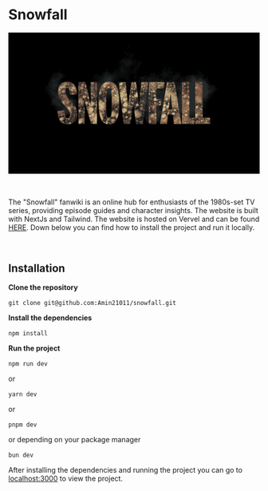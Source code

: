 # Snowfall

<span align="center">![Masterhead](public/snowfall.gif)</span>

<br />

The "Snowfall" fanwiki is an online hub for enthusiasts of the 1980s-set TV series, providing episode guides and character insights. The website is built with NextJs and Tailwind. The website is hosted on Vervel and can be found [HERE](https://snowfall-wiki.vercel.app/). Down below you can find how to install the project and run it locally.

<br />

## Installation
**Clone the repository**
```
git clone git@github.com:Amin21011/snowfall.git
```

**Install the dependencies**
```
npm install
```

**Run the project**
```
npm run dev
```

or    
```
yarn dev
```

or
```
pnpm dev
```

or depending on your package manager
```
bun dev
```

After installing the dependencies and running the project you can go to [localhost:3000](http://localhost:3000/) to view the project.
